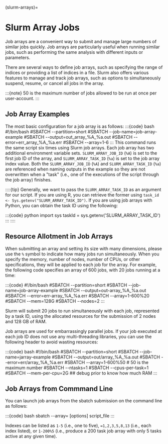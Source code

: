 (slurm-arrays)=
# Slurm Array Jobs

Job arrays are a convenient way to submit and manage large numbers of similar jobs quickly. Job arrays are particularly useful when running similar jobs, such as performing the same analysis with different inputs or parameters.

There are several ways to define job arrays, such as specifying the range of indices or providing a list of indices in a file. Slurm also offers various features to manage and track job arrays, such as options to simultaneously suspend, resume, or cancel all jobs in the array.

:::{note}
50 is the maximum number of jobs allowed to be run at once per user-account.
:::

## Job Array Examples
The most basic configuration for a job array is as follows:
:::{code} bash
#!/bin/bash
#SBATCH --partition=short
#SBATCH --job-name=job-array-example
#SBATCH --output=out_array_%A_%a.out
#SBATCH --error=err_array_%A_%a.err
#SBATCH --array=1-6
:::
This command runs the same script six times using Slurm job arrays. Each job array has two additional environment variable sets. `SLURM_ARRAY_JOB_ID` (`%A`) is set to the first job ID of the array, and `SLURM_ARRAY_TASK_ID` (`%a`) is set to the job array index value. Both the `SLURM_ARRAY_JOB_ID` (`%A`) and `SLURM_ARRAY_TASK_ID` (`%a`) are referenced when naming outputs in the example so they are not overwritten when a "task" (i.e., one of the executions of the script through the job array) finishes.

::::{tip}
Generally, we want to pass the `SLURM_ARRAY_TASK_ID` as an argument for our script. If you are using R, you can retrieve the former using `task_id <- Sys.getenv("SLURM_ARRAY_TASK_ID")`. If you are using job arrays with Python, you can obtain the task ID using the following:

:::{code} python
import sys
taskId = sys.getenv('SLURM_ARRAY_TASK_ID')
:::
::::

## Resource Allotment in Job Arrays 
When submitting an array and setting its size with many dimensions, please use the `%` symbol to indicate how many jobs run simultaneously. When you specify the memory, number of nodes, number of CPUs, or other specifications, they will be applied to each job for the array. For example, the following code specifies an array of 600 jobs, with 20 jobs running at a time:

:::{code}
#!/bin/bash
#SBATCH --partition=short
#SBATCH --job-name=job-array-example
#SBATCH --output=out-array_%A_%a.out
#SBATCH --error=err-array_%A_%a.err
#SBATCH --array=1-600%20
#SBATCH --mem=128G
#SBATCH --nodes=2
:::

Slurm will submit 20 jobs to run simultaneously with each job, represented by a task ID, using the allocated resources for the submission of 2 nodes and 128 GB of RAM.

Job arrays are used for embarrassingly parallel jobs. If your job executed at each job ID does not use any multi-threading libraries, you can use the following header to avoid wasting resources:

:::{code} bash
#!/bin/bash
#SBATCH --partition=short
#SBATCH --job-name=jarray-example
#SBATCH --output=out/array_%A_%a.out
#SBATCH --error=err/array_%A_%a.err
#SBATCH --array=1-600%50  # 50 is the maximum number
#SBATCH --ntasks=1
#SBATCH --cpus-per-task=1
#SBATCH --mem-per-cpu=2G ## debug prior to know how much RAM
:::

## Job Arrays from Commmand Line

You can launch job arrays from the sbatch submission on the command line as follows:

:::{code} bash
sbatch --array=<indexes> [options] script_file
:::

Indexes can be listed as `1-5` (i.e., one to five), `=1,2,3,5,8,13` (i.e., each index listed), or `1-200%5` (i.e., produce a 200 task job array with only 5 tasks active at any given time).
